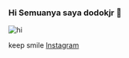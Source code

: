 ### Hi Semuanya saya dodokjr 👋

<img src="https://media.giphy.com/media/4QxQgWZHbeYwM/giphy.gif" alt="hi"/>

keep smile
<a href="https://www.instagram.com/fkri__17/">Instagram</a>
